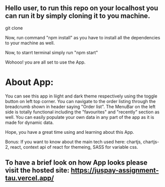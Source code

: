 ## Hello user, to run this repo on your localhost you can run it by simply cloning it to you machine.

git clone <source of repo>

Now, run command "npm install" as you have to install all the dependencies to your machine as well.

Now, to starrt terminal simply run "npm start"

Wohooo! you are all set to use the App.

# About App: 
You can see this app in liight and dark theme respectively using the toggle button on left top corner.
You can navigate to the order listing through the breadcrumb shown in header saying "Order list".
The MenuBar on the left side is totally functional including the "favourites" and "recently" section as well.
You can easily populate your own data in any part of the app as it is made for dynamic data.

Hope, you have a great time using and learning about this App.

Bonus: If you want to know about the main tech used here: chartjs, chartjs-2, react, context api of react for themeing, SASS for variable css.

## To have a brief look on how App looks please visit the hosted site: https://juspay-assignment-tau.vercel.app/





